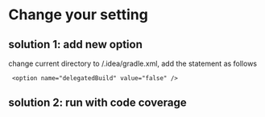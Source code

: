 # Change your setting

## solution 1: add new option
change current directory to /.idea/gradle.xml, add the statement as follows

```
 <option name="delegatedBuild" value="false" />
```

## solution 2: run with code coverage
